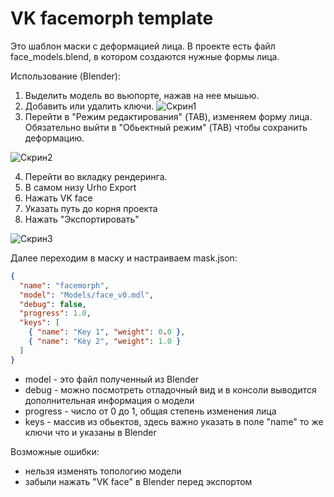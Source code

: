 # VK facemorph template

Это шаблон маски с деформацией лица. В проекте есть файл face_models.blend, в котором создаются нужные формы лица.

Использование (Blender):

1. Выделить модель во вьюпорте, нажав на нее мышью.
2. Добавить или удалить ключи.
   ![Скрин1](https://user-images.githubusercontent.com/34323808/185414672-4a4894c9-684d-45a2-a83a-86760351f227.png)
3. Перейти в "Режим редактирования" (TAB), изменяем форму лица. Обязательно выйти в "Обьектный режим" (TAB) чтобы сохранить деформацию.

![Скрин2](https://user-images.githubusercontent.com/34323808/185414708-fbcc60d3-f78d-4cfb-b1d2-e616a0df6dc1.png)

4. Перейти во вкладку рендеринга.
5. В самом низу Urho Export
6. Нажать VK face
7. Указать путь до корня проекта
8. Нажать "Экспортировать"

![Скрин3](https://user-images.githubusercontent.com/34323808/185414713-17925f0a-7f0f-4cbf-8e4a-afe51ddb8191.png)

Далее переходим в маску и настраиваем mask.json:

```json
{
  "name": "facemorph",
  "model": "Models/face_v0.mdl",
  "debug": false,
  "progress": 1.0,
  "keys": [
    { "name": "Key 1", "weight": 0.0 },
    { "name": "Key 2", "weight": 1.0 }
  ]
}
```

- model - это файл полученный из Blender
- debug - можно посмотреть отладочный вид и в консоли выводится дополнительная информация о модели
- progress - число от 0 до 1, общая степень изменения лица
- keys - массив из обьектов, здесь важно указать в поле "name" то же ключи что и указаны в Blender

Возможные ошибки:

- нельзя изменять топологию модели
- забыли нажать "VK face" в Blender перед экспортом
